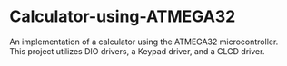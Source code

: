 # Calculator-using-ATMEGA32
An implementation of a calculator using the ATMEGA32 microcontroller. This project utilizes DIO drivers, a Keypad driver, and a CLCD driver.
